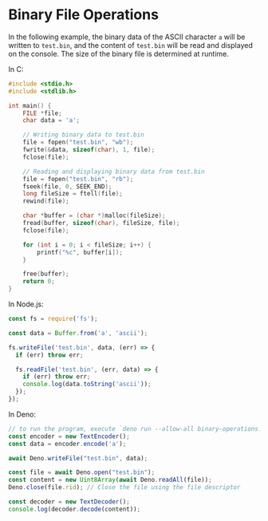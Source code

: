 # Binary File Operations

In the following example, the binary data of the ASCII character `a` will be written to `test.bin`, and the content of `test.bin` will be read and displayed on the console. The size of the binary file is determined at runtime.

In C:

```c
#include <stdio.h>
#include <stdlib.h>

int main() {
    FILE *file;
    char data = 'a';

    // Writing binary data to test.bin
    file = fopen("test.bin", "wb");
    fwrite(&data, sizeof(char), 1, file);
    fclose(file);

    // Reading and displaying binary data from test.bin
    file = fopen("test.bin", "rb");
    fseek(file, 0, SEEK_END);
    long fileSize = ftell(file);
    rewind(file);

    char *buffer = (char *)malloc(fileSize);
    fread(buffer, sizeof(char), fileSize, file);
    fclose(file);

    for (int i = 0; i < fileSize; i++) {
        printf("%c", buffer[i]);
    }

    free(buffer);
    return 0;
}
```

In Node.js:

```js
const fs = require('fs');

const data = Buffer.from('a', 'ascii');

fs.writeFile('test.bin', data, (err) => {
  if (err) throw err;

  fs.readFile('test.bin', (err, data) => {
    if (err) throw err;
    console.log(data.toString('ascii'));
  });
});
```

In Deno:

```js
// to run the program, execute `deno run --allow-all binary-operations.js`
const encoder = new TextEncoder();
const data = encoder.encode('a');

await Deno.writeFile("test.bin", data);

const file = await Deno.open("test.bin");
const content = new Uint8Array(await Deno.readAll(file));
Deno.close(file.rid); // Close the file using the file descriptor

const decoder = new TextDecoder();
console.log(decoder.decode(content));
```